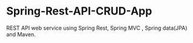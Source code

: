 # Spring-Rest-API-CRUD-App
REST API web service using Spring Rest, Spring MVC , Spring data(JPA) and Maven.
